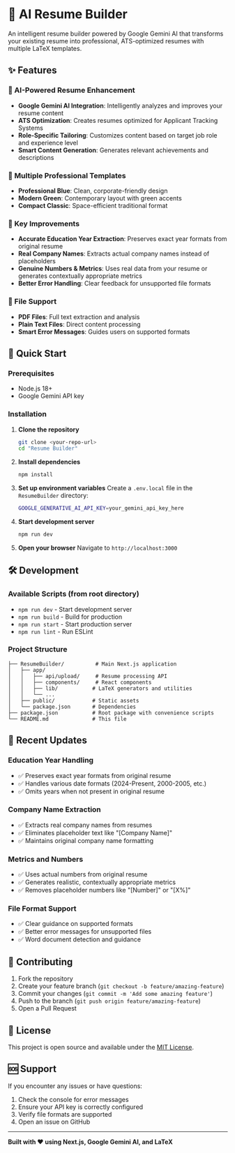 # 🚀 AI Resume Builder

An intelligent resume builder powered by Google Gemini AI that transforms your existing resume into professional, ATS-optimized resumes with multiple LaTeX templates.

## ✨ Features

### 🤖 AI-Powered Resume Enhancement
- **Google Gemini AI Integration**: Intelligently analyzes and improves your resume content
- **ATS Optimization**: Creates resumes optimized for Applicant Tracking Systems
- **Role-Specific Tailoring**: Customizes content based on target job role and experience level
- **Smart Content Generation**: Generates relevant achievements and descriptions

### 📄 Multiple Professional Templates
- **Professional Blue**: Clean, corporate-friendly design
- **Modern Green**: Contemporary layout with green accents
- **Compact Classic**: Space-efficient traditional format

### 🔧 Key Improvements
- **Accurate Education Year Extraction**: Preserves exact year formats from original resume
- **Real Company Names**: Extracts actual company names instead of placeholders
- **Genuine Numbers & Metrics**: Uses real data from your resume or generates contextually appropriate metrics
- **Better Error Handling**: Clear feedback for unsupported file formats

### 📁 File Support
- **PDF Files**: Full text extraction and analysis
- **Plain Text Files**: Direct content processing
- **Smart Error Messages**: Guides users on supported formats

## 🚀 Quick Start

### Prerequisites
- Node.js 18+ 
- Google Gemini API key

### Installation

1. **Clone the repository**
   ```bash
   git clone <your-repo-url>
   cd "Resume Builder"
   ```

2. **Install dependencies**
   ```bash
   npm install
   ```

3. **Set up environment variables**
   Create a `.env.local` file in the `ResumeBuilder` directory:
   ```bash
   GOOGLE_GENERATIVE_AI_API_KEY=your_gemini_api_key_here
   ```

4. **Start development server**
   ```bash
   npm run dev
   ```

5. **Open your browser**
   Navigate to `http://localhost:3000`

## 🛠️ Development

### Available Scripts (from root directory)
- `npm run dev` - Start development server
- `npm run build` - Build for production
- `npm run start` - Start production server
- `npm run lint` - Run ESLint

### Project Structure
```
├── ResumeBuilder/          # Main Next.js application
│   ├── app/
│   │   ├── api/upload/     # Resume processing API
│   │   ├── components/     # React components
│   │   ├── lib/           # LaTeX generators and utilities
│   │   └── ...
│   ├── public/            # Static assets
│   └── package.json       # Dependencies
├── package.json           # Root package with convenience scripts
└── README.md              # This file
```

## 🔄 Recent Updates

### Education Year Handling
- ✅ Preserves exact year formats from original resume
- ✅ Handles various date formats (2024-Present, 2000-2005, etc.)
- ✅ Omits years when not present in original resume

### Company Name Extraction
- ✅ Extracts real company names from resumes
- ✅ Eliminates placeholder text like "[Company Name]"
- ✅ Maintains original company name formatting

### Metrics and Numbers
- ✅ Uses actual numbers from original resume
- ✅ Generates realistic, contextually appropriate metrics
- ✅ Removes placeholder numbers like "[Number]" or "[X%]"

### File Format Support
- ✅ Clear guidance on supported formats
- ✅ Better error messages for unsupported files
- ✅ Word document detection and guidance

## 🤝 Contributing

1. Fork the repository
2. Create your feature branch (`git checkout -b feature/amazing-feature`)
3. Commit your changes (`git commit -m 'Add some amazing feature'`)
4. Push to the branch (`git push origin feature/amazing-feature`)
5. Open a Pull Request

## 📝 License

This project is open source and available under the [MIT License](LICENSE).

## 🆘 Support

If you encounter any issues or have questions:
1. Check the console for error messages
2. Ensure your API key is correctly configured
3. Verify file formats are supported
4. Open an issue on GitHub

---

**Built with ❤️ using Next.js, Google Gemini AI, and LaTeX** 